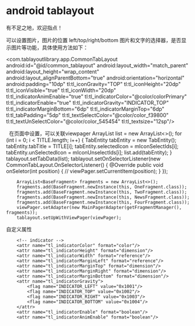 # android tablayout 
有不足之地，欢迎指点！


可以设置图片，图片的位置 left/top/right/bottom
图片和文字的选择器，是否显示图片等功能，具体使用方法如下：

<com.tablayoutlibrary.app.CommonTabLayout
        android:id="@id/common_tablayout"
        android:layout_width="match_parent"
        android:layout_height="wrap_content"
        android:layout_alignParentBottom="true"
        android:orientation="horizontal"
        android:padding="10dp"
        tl:tl_iconGravity="TOP"
        tl:tl_iconHeight="20dp"
        tl:tl_iconVisible="true"
        tl:tl_iconWidth="20dp"
        tl:tl_indicatorAnimEnable="true"
        tl:tl_indicatorColor="@color/colorPrimary"
        tl:tl_indicatorEnable="true"
        tl:tl_indicatorGravity="INDICATOR_TOP"
        tl:tl_indicatorMarginBottom="6dp"
        tl:tl_indicatorMarginTop="6dp"
        tl:tl_tabPadding="5dp"
        tl:tl_textSelectColor="@color/color_f39800"
        tl:tl_textUnSelectColor="@color/color_545454"
        tl:tl_textsize="12sp"/>
        
        
   在页面中设置，可以关联viewpager
  ArrayList<TabEntity> list = new ArrayList<>();
        for (int i = 0; i < TITLE.length; i++) {
            TabEntity tabEntity = new TabEntity();
            tabEntity.tabTitle = TITLE[i];
            tabEntity.selectedIcon = mIconSelectIds[i];
            tabEntity.unSelectedIcon = mIconUnselectIds[i];
            list.add(tabEntity);
        }
        tablayout.setTabData(list);
        tablayout.setOnSelectorListener(new CommonTabLayout.OnSelectorListener() {
            @Override
            public void onSeletor(int position) {
//                viewPager.setCurrentItem(position);
            }
        });

        ArrayList<BaseFragment> fragments = new ArrayList<>();
        fragments.add(BaseFragment.newInstance(this, OneFragment.class));
        fragments.add(BaseFragment.newInstance(this, TwoFragment.class));
        fragments.add(BaseFragment.newInstance(this, NewsFragment.class));
        fragments.add(BaseFragment.newInstance(this, FourFragment.class));
        viewPager.setAdapter(new MainPagerAdapter(getFragmentManager(), fragments));
        tablayout.setUpWithViewPager(viewPager);
        
 自定义属性
      <attr name="tl_textsize" format="dimension"/>
        <attr name="tl_textSelectColor" format="reference"/>
        <attr name="tl_textUnSelectColor" format="reference"/>
        <attr name="tl_iconVisible" format="boolean"/>
        <attr name="tl_iconHeight" format="dimension"/>
        <attr name="tl_iconWidth" format="dimension"/>
        <attr name="tl_iconMargin" format="dimension"/>
        <attr name="tl_iconGravity">
            <enum name="LEFT" value="17"/>
            <enum name="TOP" value="18"/>
            <enum name="RIGHT" value="19"/>
            <enum name="BOTTOM" value="20"/>
        </attr>
        <attr name="tl_tabPadding" format="dimension"/>
        <attr name="tl_padding" format="dimension"/>

        <!-- indicator -->
        <attr name="tl_indicatorColor" format="color"/>
        <attr name="tl_indicatorHeight" format="dimension"/>
        <attr name="tl_indicatorWidth" format="reference"/>
        <attr name="tl_indicatorMarginLeft" format="reference"/>
        <attr name="tl_indicatorMarginTop" format="dimension"/>
        <attr name="tl_indicatorMarginRight" format="dimension"/>
        <attr name="tl_indicatorMarginBottom" format="dimension"/>
        <attr name="tl_indicatorGravity">
            <flag name="INDICATOR_LEFT" value="0x1001"/>
            <flag name="INDICATOR_TOP" value="0x1002"/>
            <flag name="INDICATOR_RIGHT" value="0x1003"/>
            <flag name="INDICATOR_BOTTOM" value="0x1004"/>
        </attr>
        <attr name="tl_indicatorEnable" format="boolean"/>
        <attr name="tl_indicatorAnimEnable" format="boolean"/>
        
